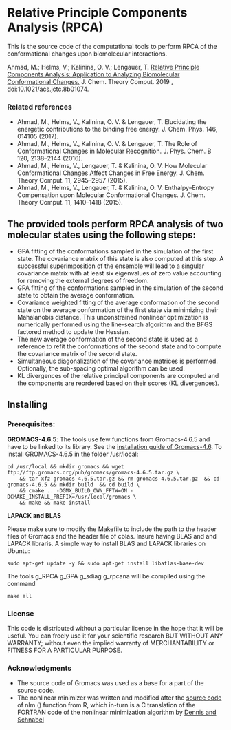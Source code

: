 # Relative Principle Components Analysis (RPCA)

This is the source code of the computational tools to perform RPCA of the conformational changes upon biomolecular interactions.

Ahmad, M.; Helms, V.; Kalinina, O. V.; Lengauer, T. [Relative Principle Components Analysis: Application to Analyzing Biomolecular Conformational Changes.](https://doi.org/10.1021/acs.jctc.8b01074)  J. Chem. Theory Comput. 2019 , doi:10.1021/acs.jctc.8b01074.
### Related references 
* Ahmad, M., Helms, V., Kalinina, O. V. & Lengauer, T. Elucidating the energetic contributions to the binding free energy. J. Chem. Phys. 146, 014105 (2017).
* Ahmad, M., Helms, V., Kalinina, O. V. & Lengauer, T. The Role of Conformational Changes in Molecular Recognition. J. Phys. Chem. B 120, 2138–2144 (2016).
* Ahmad, M., Helms, V., Lengauer, T. & Kalinina, O. V. How Molecular Conformational Changes Affect Changes in Free Energy. J. Chem. Theory Comput. 11, 2945–2957 (2015).
* Ahmad, M., Helms, V., Lengauer, T. & Kalinina, O. V. Enthalpy–Entropy Compensation upon Molecular Conformational Changes. J. Chem. Theory Comput. 11, 1410–1418 (2015).
## The provided tools perform RPCA analysis of two molecular states using the following steps: 
*	GPA fitting of the conformations sampled in the simulation of the first state. The covariance matrix of this state is also computed at this step. A successful superimposition of the ensemble will lead to a singular covariance matrix with at least six eigenvalues of zero value accounting for removing the external degrees of freedom. 
*	 GPA fitting of the conformations sampled in the simulation of the second state to obtain the average conformation.
*	Covariance weighted fitting of the average conformation of the second state on the average conformation of the first state via minimizing their Mahalanobis distance. This unconstrained nonlinear optimization is numerically performed using the line-search algorithm and the BFGS factored method to update the Hessian. 
*	The new average conformation of the second state is used as a reference to refit the conformations of the second state and to compute the covariance matrix of the second state.
*	Simultaneous diagonalization of the covariance matrices is performed. Optionally, the sub-spacing optimal algorithm can be used. 
*	KL divergences of the relative principal components are computed and the components are reordered based on their scores (KL divergences). 

## Installing 
### Prerequisites:
**GROMACS-4.6.5**: The tools use few functions from Gromacs-4.6.5 and have to be linked to its library. See the [installation guide of Gromacs-4.6](https://www.gromacs.org/Documentation_of_outdated_versions/Installation_Instructions_4.6).
To install GROMACS-4.6.5 in the folder /usr/local:
```
cd /usr/local && mkdir gromacs && wget ftp://ftp.gromacs.org/pub/gromacs/gromacs-4.6.5.tar.gz \
    && tar xfz gromacs-4.6.5.tar.gz && rm gromacs-4.6.5.tar.gz  && cd gromacs-4.6.5 && mkdir build  && cd build \
    && cmake .. -DGMX_BUILD_OWN_FFTW=ON -DCMAKE_INSTALL_PREFIX=/usr/local/gromacs \
    && make && make install
```

**LAPACK and BLAS** 

Please make sure to modify the Makefile to include the path to the header files of Gromacs and the header file of cblas. Insure having BLAS and and LAPACK libraris.
A simple way to install BLAS and LAPACK libraries on Ubuntu:
```
sudo apt-get update -y && sudo apt-get install libatlas-base-dev 
```
The tools g_RPCA  g_GPA g_sdiag g_rpcana will be compiled using the command
```
make all
```


### License
This code is distributed without a particular license in the hope that it will be useful. You can freely use it for your scientific research BUT WITHOUT ANY WARRANTY; without even the implied warranty of MERCHANTABILITY or FITNESS FOR A PARTICULAR PURPOSE.
 
### Acknowledgments
* The source code of Gromacs was used as a base for a part of the source code.
* The nonlinear minimizer was written and modified after the [source code](https://github.com/SurajGupta/r-source/blob/master/src/appl/uncmin.c) of nlm () function from R, which in-turn is a C translation of the FORTRAN code of the nonlinear minimization algorithm by [Dennis and Schnabel](https://www.amazon.com/Numerical-Unconstrained-Optimization-Nonlinear-Mathematics/dp/0898713641)




